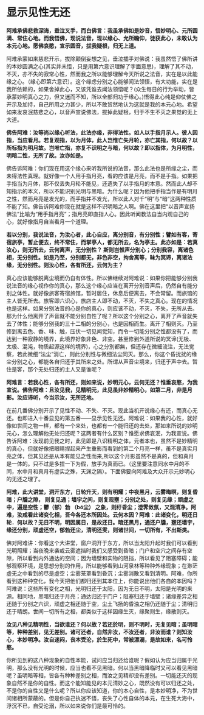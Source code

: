 # 显示见性无还


**阿难承佛悲救深诲，垂泣叉手，而白佛言：我虽承佛如是妙音，悟妙明心、元所圆满、常住心地。而我悟佛，现说法音，现以缘心、允所瞻仰，徒获此心，未敢认为本元心地。愿佛哀愍，宣示圆音，拔我疑根，归无上道。**

阿难承蒙如来慈悲开示，拔除颠倒妄想之见，垂泣插手对佛说：我虽然悟了佛所讲的本妙圆满之心(其实并未悟，只是用第六意识理解了字面意思)，理解了其不动，不灭，亦不失的寂常心性，然而我之所以能够理解今天所说之法音，实在是以此能缘之心。（缘心即第六意识）。这个缘虑分别之心能够闻法领悟，有大功能，实在是我所依赖的，如果舍掉此心，又该凭谁去闻法领悟呢？(众生每日的行为举动，皆承蒙妙明真心之力，但又迷而不知，所以全部归功于缘心。)悟得此心纯是仰仗佛之开示及加持，自己所用之力甚少，所以不敢贸然地认为这就是我的本元心地。希望如来发哀泯慈悲之心，以音声宣说佛法，拔掉此疑根，归于不生不灭之果觉的无上大道。

**佛告阿难：汝等尚以缘心听法，此法亦缘，非得法性。如人以手指月示人。彼人因指，当应看月。若复观指，以为月体，此人岂惟亡失月轮，亦亡其指，何以故？以所标指为明月故。岂唯亡指，亦复不识明之与暗，何以故？即以指体，为月明性，明暗二性，无所了故。汝亦如是。**

佛告诉阿难：你们现在用这个缘心来听我所说的法音，那么此法也是所缘之尘，而未得法性真理。就好像一个人用手指月亮，看的应该是月亮，而不是手指。如果把手指当为月体，那不仅丢失月轮不能见，还遗失了以手指月的本意。然而此人却不知指示的本义，所以不能识别光明与黑暗。为什么呢？因为他把手指当作是有明月之性，然而月亮是发光的，而手指并不发光，所以此人对千“明”与“暗”这两种性质不能了知。佛告诉阿难你现在就是这样不识明暗之人啊。佛在这里把“以音声宣扬佛法”比喻为“用手指月亮”；指月亮即直指人心。因此听闻教法自当内观自己的心，就好像指月自当看月一个道理。

**若以分别，我说法音，为汝心者，此心自应，离分别音，有分别性；譬如有客，寄宿旅亭，暂止便去，终不常住，而掌亭人，都无所去，名为亭主。此亦如是：若真汝心，则无所去，云何离声，无分别性？ 斯则岂惟声分别心；分别我容，离诸色相，无分别性。如是乃至，分别都无，非色非空，拘舍离等，昧为冥谛，离诸法缘，无分别性。则汝心性，各有所还，云何为主？**

真心应该能够脱离尘境而仍自有体性。所以佛继续对阿难说：如果你把能够分别我说法音的缘心视作你的真心，那么这个缘心应当在离开分别音声后，仍然自有能分别之体性。就好像旅客寄宿旅馆，暂时居住，休息后便离去，不会常留。而旅馆的主人皆无所去。旅客即六识心，旅店主人即不动，不灭，不失之真心。现在的情况也是这样。如果分别法音的心是你的真心，则应该不动，不灭，不失，无所从去。那为什么他离开了声音就不能分别自性了呢？所以这个分别之心，离开了声音就失去了体性；能够分别我的三十二相的分别心，也是因相而生。离开了相则灭。乃至修到离去色、香、味、触，压伏一切见闻觉知，而令一切能分别之性都没有了，而达到一种寂静的境界，此境界好象非色、非空。甚至修到外道所说的冥谛(无极、太极、混沌，物质起源这样的境界)，心之分別都無，但还存在微細流注，无法觉察，若此微细“法尘”消亡，则此分别性与微细法尘同灭。那么，你这个昏扰扰的缘尘分别之心，都能各自归还于其所来之处。所谓从声音尘境来，归还于声中去。暂住是客，那个无处归还的主人又是谁呢？

**阿难言：若我心性，各有所还，则如来说，妙明元心，云何无还？惟垂哀愍，为我宣说。佛告阿难：且汝见我，见精明元，此见虽非妙精明心，如第二月，非是月影。汝应谛听，今当示汝，无所还地。**

在前几番佛分别开示了见性不动、不失、不灭。现此当机开说缘心有还，而真心无还。也即进入十番显见的第五番——显示见性无还。阿难说：如果我的心性，就好像如世间之物一样，都有一个来处，也都有一个能归还的去处，那如来所说的妙明元心，怎么理解他无处归还呢？这两者有什么区别？惟愿求佛哀泯，为我宣说。佛告诉阿难：汝现前见我之时，此见即是八识精明之体，元者本也，虽然不是妙精明的真心，但就好像把眼睛捏起来产生重影而看到的第二个月亮一样，虽不是真实月亮之体，但其见还是从本有能见之性而来,所以这个月影虽然不是真的，但和真月是一体的。只不过是多捏一下为假，放手为真而已。（这里要注意同水中月的不同，水中月和真月有虚实之殊，天渊之隔）。下面佛要向阿难及大众开示元妙明心的无还之理了。

**阿难，此大讲堂，洞开东方，日轮升天，则有明耀；中夜黑月，云雾晦暝，则复昏暗；户牖之隙， 则复见通；墙宇之间，则复观壅；分别之处，则复见缘；顽虚之中，遍是空性；鬱（郁）勃 （bó尘） 之象，则纡昏尘；澄霁敛氛，又观清净。阿难，汝咸看此诸变化相，吾今各还本所因处。云何本因？阿难：此诸变化，明还日轮．何以故？无日不明，明因属日，是故还日。暗还黑月，通还户牖，壅还墙宇，缘还分别，顽虚还空，郁勃还尘，清明还雯，则诸世间，一切所有，不出斯类。**

佛对阿难讲：你看这个大讲堂，窗户洞开于东方，所以当太阳升起时我们可以看到光明照耀；当夜晚来袭或云雾遮挡时我们又感受到昏暗；门户和空穴之间存有空隙，所以看到内外通达的空间；因为墙壁和实物的阻挡，所以看见了阻塞障碍；能够观察环境，是思想分别的作用，所以能够看到山河泉林等种种外缘现象；在渺茫虚无之中看到的尽是虚空；尘雾笼罩看到昏沉；尘雾消散又看到清明。阿难，你所看到这种种变化，我今天把他们都归还到其本位上，你能说出他们各自的本因吗？阿难说：这些所有变化之相，光明归还于太阳，因为无日不明，太阳是光明的来源。相同地，黑暗归还于月亮；通达归还于门户；阻塞归还于墙壁；诸缘差异之相还随于分别之六识，顽虚之相还随于空，尘土飞扬的昏浊之相仍还随于尘；清明归还于晴朗。世间一切所有之相，都类似于这样因缘生灭，缘聚则生，缘散则灭。

**汝见八种见精明性，当欲谁还？何以故？若还於明，则不明时，无复见暗；虽明暗等，种种差别，见无差别。诸可还者，自然非汝，不汝还者，非汝而谁？则知汝心，本妙明净。汝自迷闷，丧本受沦，於生死中，常被漂溺，是故如来，名可怜愍。**

你所见到的这八种现象的自性本能，试问应当归还给谁呢？假如认为应当归属于光明，那么没有光明的时候，应当也看不见黑暗。何以当黑暗降临时又可以看见黑暗呢？虽明暗等相，皆各有种种差别之相，而汝之见精却没有差别。一切能还灭的现象自然不是你的自性。而这个能知能见的本元清妙之心，既然没有可以归还之处，不是你的自性又是什么呢？所以你应该知道，你的本心自性，是本妙明净，不为世间诸相所蒙蔽的。但是你自己执迷不悟，丧失了心性自体的本元，在生死大海中，浮沉不已，自受沦溺，所以如来说你们是最可怜的。
